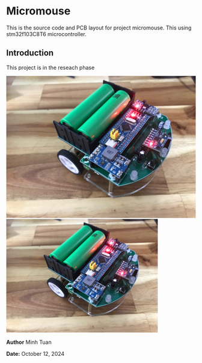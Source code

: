 # Micromouse
This is the source code and PCB layout for project micromouse. This using stm32f103C8T6 microcontroller.

## Introduction
This project is in the reseach phase

![Alt text](right.jpg)
<img src="right.jpg" alt="Alt text" width="80%"/>

**Author** Minh Tuan

**Date:** October 12, 2024
